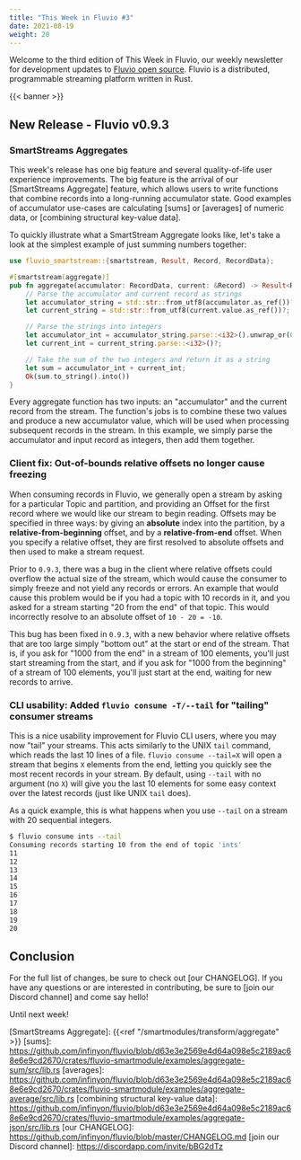 ```yaml
---
title: "This Week in Fluvio #3"
date: 2021-08-19
weight: 20
---
```


Welcome to the third edition of This Week in Fluvio, our weekly newsletter
for development updates to [Fluvio open source]. Fluvio is a distributed,
programmable streaming platform written in Rust.

[Fluvio open source]: https://github.com/infinyon/fluvio

{{< banner >}}

## New Release - Fluvio v0.9.3

### SmartStreams Aggregates

This week's release has one big feature and several quality-of-life user
experience improvements. The big feature is the arrival of our [SmartStreams Aggregate]
feature, which allows users to write functions that combine records into
a long-running accumulator state. Good examples of accumulator use-cases
are calculating [sums] or [averages] of numeric data, or
[combining structural key-value data].

To quickly illustrate what a SmartStream Aggregate looks like, let's take a look
at the simplest example of just summing numbers together:

```rust
use fluvio_smartstream::{smartstream, Result, Record, RecordData};

#[smartstream(aggregate)]
pub fn aggregate(accumulator: RecordData, current: &Record) -> Result<RecordData> {
    // Parse the accumulator and current record as strings
    let accumulator_string = std::str::from_utf8(accumulator.as_ref())?;
    let current_string = std::str::from_utf8(current.value.as_ref())?;

    // Parse the strings into integers
    let accumulator_int = accumulator_string.parse::<i32>().unwrap_or(0);
    let current_int = current_string.parse::<i32>()?;

    // Take the sum of the two integers and return it as a string
    let sum = accumulator_int + current_int;
    Ok(sum.to_string().into())
}
```

Every aggregate function has two inputs: an "accumulator" and the current record from
the stream. The function's jobs is to combine these two values and produce a new
accumulator value, which will be used when processing subsequent records in the stream.
In this example, we simply parse the accumulator and input record as integers, then
add them together.

### Client fix: Out-of-bounds relative offsets no longer cause freezing

When consuming records in Fluvio, we generally open a stream by asking for a particular
Topic and partition, and providing an Offset for the first record where we would like
our stream to begin reading. Offsets may be specified in three ways: by giving an
**absolute** index into the partition, by a **relative-from-beginning** offset, and
by a **relative-from-end** offset. When you specify a relative offset, they are
first resolved to absolute offsets and then used to make a stream request.

Prior to `0.9.3`, there was a bug in the client where relative offsets could overflow
the actual size of the stream, which would cause the consumer to simply freeze and not
yield any records or errors. An example that would cause this problem would be if you
had a topic with 10 records in it, and you asked for a stream starting "20 from the end"
of that topic. This would incorrectly resolve to an absolute offset of `10 - 20 = -10`.

This bug has been fixed in `0.9.3`, with a new behavior where relative offsets that
are too large simply "bottom out" at the start or end of the stream. That is, if you
ask for "1000 from the end" in a stream of 100 elements, you'll just start streaming
from the start, and if you ask for "1000 from the beginning" of a stream of 100 elements,
you'll just start at the end, waiting for new records to arrive.

### CLI usability: Added `fluvio consume -T/--tail` for "tailing" consumer streams

This is a nice usability improvement for Fluvio CLI users, where you may now "tail"
your streams. This acts similarly to the UNIX `tail` command, which reads the last 10
lines of a file. `fluvio consume --tail=X` will open a stream that begins `X` elements
from the end, letting you quickly see the most recent records in your stream. By
default, using `--tail` with no argument (no `X`) will give you the last 10 elements
for some easy context over the latest records (just like UNIX `tail` does).

As a quick example, this is what happens when you use `--tail` on a stream with 20
sequential integers.

```bash
$ fluvio consume ints --tail
Consuming records starting 10 from the end of topic 'ints'
11
12
13
14
15
16
17
18
19
20
```

## Conclusion

For the full list of changes, be sure to check out [our CHANGELOG]. If you have any
questions or are interested in contributing, be sure to [join our Discord channel] and
come say hello!

Until next week!

[SmartStreams Aggregate]: {{<ref "/smartmodules/transform/aggregate" >}}
[sums]: https://github.com/infinyon/fluvio/blob/d63e3e2569e4d64a098e5c2189ac68e6e9cd2670/crates/fluvio-smartmodule/examples/aggregate-sum/src/lib.rs
[averages]: https://github.com/infinyon/fluvio/blob/d63e3e2569e4d64a098e5c2189ac68e6e9cd2670/crates/fluvio-smartmodule/examples/aggregate-average/src/lib.rs
[combining structural key-value data]: https://github.com/infinyon/fluvio/blob/d63e3e2569e4d64a098e5c2189ac68e6e9cd2670/crates/fluvio-smartmodule/examples/aggregate-json/src/lib.rs
[our CHANGELOG]: https://github.com/infinyon/fluvio/blob/master/CHANGELOG.md
[join our Discord channel]: https://discordapp.com/invite/bBG2dTz
